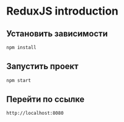 # ReduxJS introduction

## Установить зависимости
```bash
npm install
```

## Запустить проект
```bash
npm start
```

## Перейти по ссылке
```
http://localhost:8080
```
